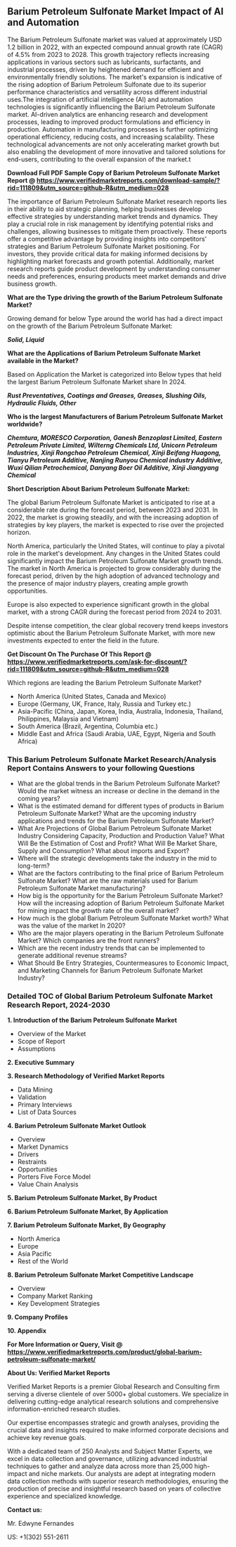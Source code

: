 <h2>Barium Petroleum Sulfonate Market Impact of AI and Automation</h2>The Barium Petroleum Sulfonate market was valued at approximately USD 1.2 billion in 2022, with an expected compound annual growth rate (CAGR) of 4.5% from 2023 to 2028. This growth trajectory reflects increasing applications in various sectors such as lubricants, surfactants, and industrial processes, driven by heightened demand for efficient and environmentally friendly solutions. The market's expansion is indicative of the rising adoption of Barium Petroleum Sulfonate due to its superior performance characteristics and versatility across different industrial uses.The integration of artificial intelligence (AI) and automation technologies is significantly influencing the Barium Petroleum Sulfonate market. AI-driven analytics are enhancing research and development processes, leading to improved product formulations and efficiency in production. Automation in manufacturing processes is further optimizing operational efficiency, reducing costs, and increasing scalability. These technological advancements are not only accelerating market growth but also enabling the development of more innovative and tailored solutions for end-users, contributing to the overall expansion of the market.t</p><p id="" class=""><strong>Download Full PDF Sample Copy of Barium Petroleum Sulfonate Market Report @ <a href="https://www.verifiedmarketreports.com/download-sample/?rid=111809&utm_source=github-R&utm_medium=028" target="_blank">https://www.verifiedmarketreports.com/download-sample/?rid=111809&utm_source=github-R&utm_medium=028</a></strong></p><p>The importance of&nbsp;Barium Petroleum Sulfonate Market research reports lies in their ability to aid strategic planning, helping businesses develop effective strategies by understanding market trends and dynamics. They play a crucial role in risk management by identifying potential risks and challenges, allowing businesses to mitigate them proactively. These reports offer a competitive advantage by providing insights into competitors' strategies and Barium Petroleum Sulfonate Market positioning. For investors, they provide critical data for making informed decisions by highlighting market forecasts and growth potential. Additionally, market research reports guide product development by understanding consumer needs and preferences, ensuring products meet market demands and drive business growth.</p><p><strong>What are the&nbsp;Type driving the growth of the Barium Petroleum Sulfonate Market?</strong></p><p id="" class="">Growing demand for below Type around the world has had a direct impact on the growth of the Barium Petroleum Sulfonate Market:</p><em><strong>Solid, Liquid</strong></em></p><strong>What are the&nbsp;Applications&nbsp;of Barium Petroleum Sulfonate Market available in the Market?</strong></p><p id="" class="">Based on Application the Market is categorized into Below types that held the largest Barium Petroleum Sulfonate Market share In 2024.</p><em><strong>Rust Preventatives, Coatings and Greases, Greases, Slushing Oils, Hydraulic Fluids, Other</strong></em></p><strong>Who is the largest Manufacturers of Barium Petroleum Sulfonate Market worldwide?</strong></p><p><em><strong>Chemtura, MORESCO Corporation, Ganesh Benzoplast Limited, Eastern Petroleum Private Limited, Wilterng Chemicals Ltd, Unicorn Petroleum Industries, Xinji Rongchao Petroleum Chemical, Xinji Beifang Huagong, Tianyu Petroleum Additive, Nanjing Runyou Chemical industry Additive, Wuxi Qilian Petrochemical, Danyang Boer Oil Additive, Xinji Jiangyang Chemical</strong></em></p><p id="" class=""><strong>Short Description About Barium Petroleum Sulfonate Market:</strong></p><p>The global Barium Petroleum Sulfonate Market is anticipated to rise at a considerable rate during the forecast period, between 2023 and 2031. In 2022, the market is growing steadily, and with the increasing adoption of strategies by key players, the market is expected to rise over the projected horizon.</p><p>North America, particularly the United States, will continue to play a pivotal role in the market's development. Any changes in the United States could significantly impact the Barium Petroleum Sulfonate Market growth trends. The market in North America is projected to grow considerably during the forecast period, driven by the high adoption of advanced technology and the presence of major industry players, creating ample growth opportunities.</p><p>Europe is also expected to experience significant growth in the global market, with a strong CAGR during the forecast period from 2024 to 2031.</p><p>Despite intense competition, the clear global recovery trend keeps investors optimistic about the Barium Petroleum Sulfonate Market, with more new investments expected to enter the field in the future.</p><p id="" class=""><strong>Get Discount On The Purchase Of This Report @ <a href="https://www.verifiedmarketreports.com/ask-for-discount/?rid=111809&utm_source=github-R&utm_medium=028" target="_blank">https://www.verifiedmarketreports.com/ask-for-discount/?rid=111809&utm_source=github-R&utm_medium=028</a></strong></p>Which regions are leading the Barium Petroleum Sulfonate Market?</p><ul><li>North America (United States, Canada and Mexico)</li><li>Europe (Germany, UK, France, Italy, Russia and Turkey etc.)</li><li>Asia-Pacific (China, Japan, Korea, India, Australia, Indonesia, Thailand, Philippines, Malaysia and Vietnam)</li><li>South America (Brazil, Argentina, Columbia etc.)</li><li>Middle East and Africa (Saudi Arabia, UAE, Egypt, Nigeria and South Africa)</li></ul><h3 id="" class="">This Barium Petroleum Sulfonate Market Research/Analysis Report Contains Answers to your following Questions</h3><ul><li>What are the global trends in the Barium Petroleum Sulfonate Market? Would the market witness an increase or decline in the demand in the coming years?</li><li>What is the estimated demand for different types of products in Barium Petroleum Sulfonate Market? What are the upcoming industry applications and trends for the Barium Petroleum Sulfonate Market?</li><li>What Are Projections of Global Barium Petroleum Sulfonate Market Industry Considering Capacity, Production and Production Value? What Will Be the Estimation of Cost and Profit? What Will Be Market Share, Supply and Consumption? What about imports and Export?</li><li>Where will the strategic developments take the industry in the mid to long-term?</li><li>What are the factors contributing to the final price of Barium Petroleum Sulfonate Market? What are the raw materials used for Barium Petroleum Sulfonate Market manufacturing?</li><li>How big is the opportunity for the Barium Petroleum Sulfonate Market? How will the increasing adoption of Barium Petroleum Sulfonate Market for mining impact the growth rate of the overall market?</li><li>How much is the global Barium Petroleum Sulfonate Market worth? What was the value of the market In 2020?</li><li>Who are the major players operating in the Barium Petroleum Sulfonate Market? Which companies are the front runners?</li><li>Which are the recent industry trends that can be implemented to generate additional revenue streams?</li><li>What Should Be Entry Strategies, Countermeasures to Economic Impact, and Marketing Channels for Barium Petroleum Sulfonate Market Industry?</li></ul><h3 id="" class="">Detailed TOC of Global Barium Petroleum Sulfonate Market Research Report, 2024-2030</h3><p id="" class=""><strong>1. Introduction of the Barium Petroleum Sulfonate Market</strong></p><ul><li>Overview of the Market</li><li>Scope of Report</li><li>Assumptions</li></ul><p id="" class=""><strong>2. Executive Summary</strong></p><p id="" class=""><strong>3. Research Methodology of Verified Market Reports</strong></p><ul><li>Data Mining</li><li>Validation</li><li>Primary Interviews</li><li>List of Data Sources</li></ul><p id="" class=""><strong>4. Barium Petroleum Sulfonate Market Outlook</strong></p><ul><li>Overview</li><li>Market Dynamics</li><li>Drivers</li><li>Restraints</li><li>Opportunities</li><li>Porters Five Force Model</li><li>Value Chain Analysis</li></ul><p id="" class=""><strong>5. Barium Petroleum Sulfonate Market, By Product</strong></p><p id="" class=""><strong>6. Barium Petroleum Sulfonate Market, By Application</strong></p><p id="" class=""><strong>7. Barium Petroleum Sulfonate Market, By Geography</strong></p><ul><li>North America</li><li>Europe</li><li>Asia Pacific</li><li>Rest of the World</li></ul><p id="" class=""><strong>8. Barium Petroleum Sulfonate Market Competitive Landscape</strong></p><ul><li>Overview</li><li>Company Market Ranking</li><li>Key Development Strategies</li></ul><p id="" class=""><strong>9. Company Profiles</strong></p><p id="" class=""><strong>10. Appendix</strong></p><p id="" class=""><strong>For More Information or Query, Visit @ <a href="https://www.verifiedmarketreports.com/product/global-barium-petroleum-sulfonate-market/" target="_blank">https://www.verifiedmarketreports.com/product/global-barium-petroleum-sulfonate-market/</a></strong></p><p id="" class=""><strong>About Us: Verified Market Reports</strong></p><p id="" class="">Verified Market Reports is a premier Global Research and Consulting firm serving a diverse clientele of over 5000+ global customers. We specialize in delivering cutting-edge analytical research solutions and comprehensive information-enriched research studies.</p><p id="" class="">Our expertise encompasses strategic and growth analyses, providing the crucial data and insights required to make informed corporate decisions and achieve key revenue goals.</p><p id="" class="">With a dedicated team of 250 Analysts and Subject Matter Experts, we excel in data collection and governance, utilizing advanced industrial techniques to gather and analyze data across more than 25,000 high-impact and niche markets. Our analysts are adept at integrating modern data collection methods with superior research methodologies, ensuring the production of precise and insightful research based on years of collective experience and specialized knowledge.</p><p id="" class=""><strong>Contact us:</strong></p><p id="" class="">Mr. Edwyne Fernandes</p><p id="" class="">US: +1(302) 551-2611</p>